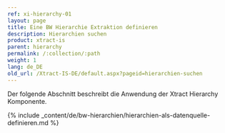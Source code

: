 ```yaml
---
ref: xi-hierarchy-01
layout: page
title: Eine BW Hierarchie Extraktion definieren
description: Hierarchien suchen
product: xtract-is
parent: hierarchy
permalink: /:collection/:path
weight: 1
lang: de_DE
old_url: /Xtract-IS-DE/default.aspx?pageid=hierarchien-suchen
---
```


Der folgende Abschnitt beschreibt die Anwendung der Xtract Hierarchy Komponente.

{% include _content/de/bw-hierarchien/hierarchien-als-datenquelle-definieren.md %}
